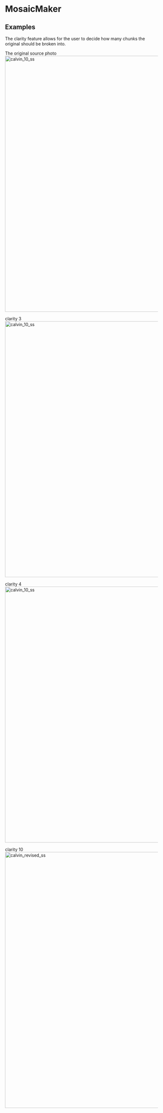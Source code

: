 # MosaicMaker



## Examples

The clarity feature allows for the user to decide how many chunks the original should be broken into.

The original source photo
<img width="840" alt="calvin_10_ss" src="https://user-images.githubusercontent.com/68883649/130676978-c9d60473-69b8-4462-bfe9-42329c0c19a7.jpeg">

clarity 3
<img width="840" alt="calvin_10_ss" src="https://user-images.githubusercontent.com/68883649/130677009-6772ad88-df3a-474c-b659-461527a5ed07.jpg">

clarity 4
<img width="840" alt="calvin_10_ss" src="https://user-images.githubusercontent.com/68883649/130677222-34fb5e68-701f-4767-b3cb-3b259c8b2794.png">

clarity 10
<img width="840" alt="calvin_revised_ss" src="https://user-images.githubusercontent.com/68883649/130677230-0001584b-911d-4021-b197-10a61c1efc65.png">


